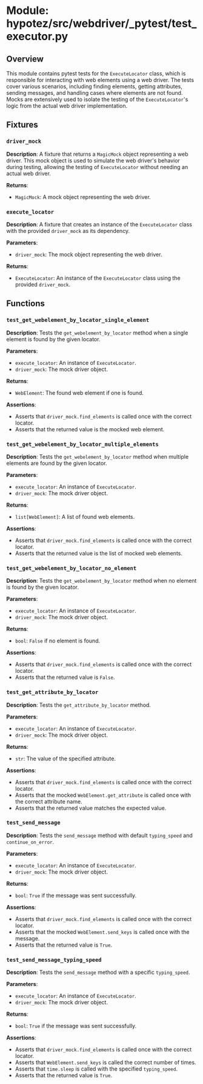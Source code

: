 # Module: hypotez/src/webdriver/_pytest/test_executor.py

## Overview

This module contains pytest tests for the `ExecuteLocator` class, which is responsible for interacting with web elements using a web driver.  The tests cover various scenarios, including finding elements, getting attributes, sending messages, and handling cases where elements are not found.  Mocks are extensively used to isolate the testing of the `ExecuteLocator`'s logic from the actual web driver implementation.

## Fixtures

### `driver_mock`

**Description**: A fixture that returns a `MagicMock` object representing a web driver. This mock object is used to simulate the web driver's behavior during testing, allowing the testing of `ExecuteLocator` without needing an actual web driver.

**Returns**:
- `MagicMock`: A mock object representing the web driver.


### `execute_locator`

**Description**: A fixture that creates an instance of the `ExecuteLocator` class with the provided `driver_mock` as its dependency.

**Parameters**:
- `driver_mock`: The mock object representing the web driver.

**Returns**:
- `ExecuteLocator`: An instance of the `ExecuteLocator` class using the provided `driver_mock`.


## Functions

### `test_get_webelement_by_locator_single_element`

**Description**: Tests the `get_webelement_by_locator` method when a single element is found by the given locator.

**Parameters**:
- `execute_locator`: An instance of `ExecuteLocator`.
- `driver_mock`: The mock driver object.

**Returns**:
- `WebElement`: The found web element if one is found.

**Assertions**:
- Asserts that `driver_mock.find_elements` is called once with the correct locator.
- Asserts that the returned value is the mocked web element.


### `test_get_webelement_by_locator_multiple_elements`

**Description**: Tests the `get_webelement_by_locator` method when multiple elements are found by the given locator.

**Parameters**:
- `execute_locator`: An instance of `ExecuteLocator`.
- `driver_mock`: The mock driver object.

**Returns**:
- `list[WebElement]`: A list of found web elements.

**Assertions**:
- Asserts that `driver_mock.find_elements` is called once with the correct locator.
- Asserts that the returned value is the list of mocked web elements.


### `test_get_webelement_by_locator_no_element`

**Description**: Tests the `get_webelement_by_locator` method when no element is found by the given locator.

**Parameters**:
- `execute_locator`: An instance of `ExecuteLocator`.
- `driver_mock`: The mock driver object.

**Returns**:
- `bool`: `False` if no element is found.

**Assertions**:
- Asserts that `driver_mock.find_elements` is called once with the correct locator.
- Asserts that the returned value is `False`.


### `test_get_attribute_by_locator`

**Description**: Tests the `get_attribute_by_locator` method.

**Parameters**:
- `execute_locator`: An instance of `ExecuteLocator`.
- `driver_mock`: The mock driver object.

**Returns**:
- `str`: The value of the specified attribute.

**Assertions**:
- Asserts that `driver_mock.find_elements` is called once with the correct locator.
- Asserts that the mocked `WebElement.get_attribute` is called once with the correct attribute name.
- Asserts that the returned value matches the expected value.


### `test_send_message`

**Description**: Tests the `send_message` method with default `typing_speed` and `continue_on_error`.

**Parameters**:
- `execute_locator`: An instance of `ExecuteLocator`.
- `driver_mock`: The mock driver object.

**Returns**:
- `bool`: `True` if the message was sent successfully.

**Assertions**:
- Asserts that `driver_mock.find_elements` is called once with the correct locator.
- Asserts that the mocked `WebElement.send_keys` is called once with the message.
- Asserts that the returned value is `True`.


### `test_send_message_typing_speed`

**Description**: Tests the `send_message` method with a specific `typing_speed`.

**Parameters**:
- `execute_locator`: An instance of `ExecuteLocator`.
- `driver_mock`: The mock driver object.

**Returns**:
- `bool`: `True` if the message was sent successfully.

**Assertions**:
- Asserts that `driver_mock.find_elements` is called once with the correct locator.
- Asserts that `WebElement.send_keys` is called the correct number of times.
- Asserts that `time.sleep` is called with the specified `typing_speed`.
- Asserts that the returned value is `True`.